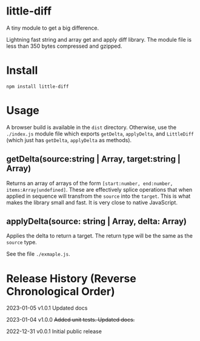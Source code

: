 # little-diff

A tiny module to get a big difference.

Lightning fast string and array get and apply diff library. The module file is less than 350 bytes compressed and gzipped.

# Install

```
npm install little-diff
```

# Usage

A browser build is available in the `dist` directory. Otherwise, use the `./index.js` module file which exports `getDelta`, `applyDelta`, and `LittleDiff` (which just has  `getDelta`, `applyDelta` as methods).

## getDelta(source:string | Array, target:string | Array)

Returns an array of arrays of the form `[start:number, end:number, items:Array|undefined]`. These are effectively splice operations that when applied in sequence will transfrom the `source` into the `target`. This is what makes the library small and fast. It is very close to native JavaScript.

## applyDelta(source: string | Array, delta: Array)

Applies the delta to return a target. The return type will be the same as the `source` type.

See the file `./exmaple.js`.

# Release History (Reverse Chronological Order)

2023-01-05 v1.0.1 Updated docs

2023-01-04 v1.0.0 ~~Added unit tests. Updated docs.~~

2022-12-31 v0.0.1 Initial public release

